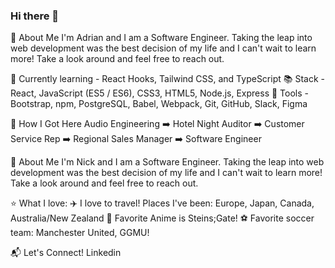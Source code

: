 ### Hi there 👋


👋 About Me
I'm Adrian and I am a Software Engineer. Taking the leap into web development was the best decision of my life and I can't wait to learn more! Take a look around and feel free to reach out.

🔬 Currently learning - React Hooks, Tailwind CSS, and TypeScript
📚 Stack - React, JavaScript (ES5 / ES6), CSS3, HTML5, Node.js, Express
🔧 Tools - Bootstrap, npm, PostgreSQL, Babel, Webpack, Git, GitHub, Slack, Figma

📍 How I Got Here
Audio Engineering ➡️ Hotel Night Auditor ➡️ Customer Service Rep ➡️ Regional Sales Manager ➡️ Software Engineer

👋 About Me
I'm Nick and I am a Software Engineer. Taking the leap into web development was the best decision of my life and I can't wait to learn more! Take a look around and feel free to reach out.

⭐ What I love:
✈️ I love to travel! Places I've been: Europe, Japan, Canada, Australia/New Zealand
🍜 Favorite Anime is Steins;Gate!
⚽ Favorite soccer team: Manchester United, GGMU!

📬 Let's Connect!
Linkedin

<!--
**adrianm-arias/adrianm-arias** is a ✨ _special_ ✨ repository because its `README.md` (this file) appears on your GitHub profile.


Here are some ideas to get you started:

- 🔭 I’m currently working on ...
- 🌱 I’m currently learning ...
- 👯 I’m looking to collaborate on ...
- 🤔 I’m looking for help with ...
- 💬 Ask me about ...
- 📫 How to reach me: ...
- 😄 Pronouns: ...
- ⚡ Fun fact: ...
-->
